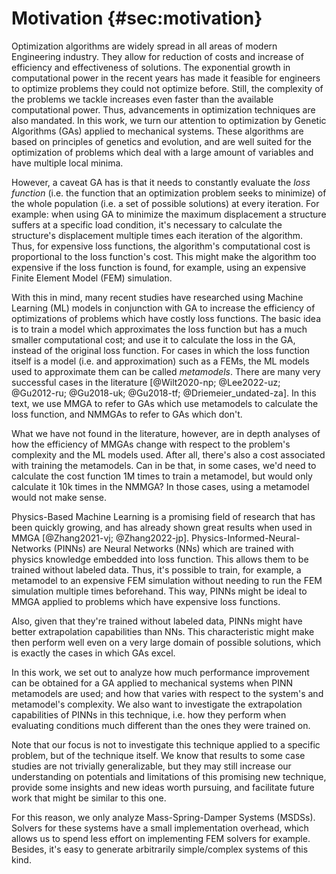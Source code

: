 # Motivation {#sec:motivation}

Optimization algorithms are widely spread in all areas of modern Engineering
industry. They allow for reduction of costs and increase of efficiency and
effectiveness of solutions. The exponential growth in computational power in the
recent years has made it feasible for engineers to optimize problems they could
not optimize before. Still, the complexity of the problems we tackle increases
even faster than the available computational power. Thus, advancements in
optimization techniques are also mandated. In this work, we turn our attention
to optimization by Genetic Algorithms (GAs) applied to mechanical systems. These
algorithms are based on principles of genetics and evolution, and are well
suited for the optimization of problems which deal with a large amount of
variables and have multiple local minima.

However, a caveat GA has is that it needs to constantly evaluate the *loss
function* (i.e. the function that an optimization problem seeks to minimize) of
the whole population (i.e. a set of possible solutions) at every iteration. For
example: when using GA to minimize the maximum displacement a structure suffers
at a specific load condition, it's necessary to calculate the structure's
displacement multiple times each iteration of the algorithm. Thus, for expensive
loss functions, the algorithm's computational cost is proportional to the loss
function's cost. This might make the algorithm too expensive if the loss
function is found, for example, using an expensive Finite Element Model (FEM)
simulation.

With this in mind, many recent studies have researched using Machine Learning
(ML) models in conjunction with GA to increase the efficiency of optimizations
of problems which have costly loss functions. The basic idea is to train a model
which approximates the loss function but has a much smaller computational cost;
and use it to calculate the loss in the GA, instead of the original loss
function. For cases in which the loss function itself is a model (i.e. and
approximation) such as a FEMs, the ML models used to approximate them can be
called *metamodels*. There are many very successful cases in the literature
[@Wilt2020-np; @Lee2022-uz; @Gu2012-ru; @Gu2018-uk; @Gu2018-tf;
@Driemeier_undated-za]. In this text, we use MMGA to refer to GAs which use
metamodels to calculate the loss function, and NMMGAs to refer to GAs which
don't.

What we have not found in the literature, however, are in depth analyses of how
the efficiency of MMGAs change with respect to the problem's complexity and the
ML models used. After all, there's also a cost associated with training the
metamodels. Can in be that, in some cases, we'd need to calculate the cost
function $1$M times to train a metamodel, but would only calculate it $10$k
times in the NMMGA? In those cases, using a metamodel would not make sense.

Physics-Based Machine Learning is a promising field of research that has been
quickly growing, and has already shown great results when used in MMGA
[@Zhang2021-vj; @Zhang2022-jp]. Physics-Informed-Neural-Networks (PINNs) are
Neural Networks (NNs) which are trained with physics knowledge embedded into
loss function. This allows them to be trained without labeled data. Thus, it's
possible to train, for example, a metamodel to an expensive FEM simulation
without needing to run the FEM simulation multiple times beforehand. This way,
PINNs might be ideal to MMGA applied to problems which have expensive loss
functions.

Also, given that they're trained without labeled data, PINNs might have better
extrapolation capabilities than NNs. This characteristic might make then perform
well even on a very large domain of possible solutions, which is exactly the
cases in which GAs excel.

In this work, we set out to analyze how much performance improvement can be
obtained for a GA applied to mechanical systems when PINN metamodels are used;
and how that varies with respect to the system's and metamodel's complexity. We
also want to investigate the extrapolation capabilities of PINNs in this
technique, i.e. how they perform when evaluating conditions much different than
the ones they were trained on.

Note that our focus is not to investigate this technique applied to a specific
problem, but of the technique itself. We know that results to some case studies
are not trivially generalizable, but they may still increase our understanding
on potentials and limitations of this promising new technique, provide some
insights and new ideas worth pursuing, and facilitate future work that might be
similar to this one.

For this reason, we only analyze Mass-Spring-Damper Systems (MSDSs). Solvers for
these systems have a small implementation overhead, which allows us to spend
less effort on implementing FEM solvers for example. Besides, it's easy to
generate arbitrarily simple/complex systems of this kind.
